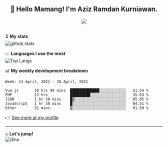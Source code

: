<h2 align="center">👋 Hello Mamang! I'm Aziz Ramdan Kurniawan.</h2>  
<p align="center">
  <img src="https://komarev.com/ghpvc/?username=azizramdan"> <br><br>
</p>
    
⏳ **My stats**  
![github stats](https://github-readme-stats.vercel.app/api?username=azizramdan&show_icons=true&count_private=true&title_color=000&hide_border=true&hide_title=true)  

📈 **Languages I use the most**  
![Top Langs](https://github-readme-stats.vercel.app/api/top-langs/?username=azizramdan&layout=compact&langs_count=6&hide=tsql&hide_border=true&hide_title=true&exclude_repo=Futsal-Go,Futsal-Go-Admin,Sistem-Informasi-Sensus-Harian-Rawat-Inap)  

📊 **My weekly development breakdown**
<!--START_SECTION:waka-->
```text
Week: 13 April, 2021 - 20 April, 2021

Vue.js       18 hrs 49 mins  █████████████░░░░░░░░░░░░   51.54 % 
PHP          13 hrs          █████████░░░░░░░░░░░░░░░░   35.63 % 
JSON         1 hr 50 mins    █▒░░░░░░░░░░░░░░░░░░░░░░░   05.05 % 
JavaScript   1 hr 38 mins    █░░░░░░░░░░░░░░░░░░░░░░░░   04.51 % 
Other        32 mins         ▒░░░░░░░░░░░░░░░░░░░░░░░░   01.50 % 
```
<!--END_SECTION:waka-->
👉 [See more at my profile](https://wakatime.com/@azizramdan)
***
🔝 **Let's jump!**  
![dino](https://raw.githubusercontent.com/azizramdan/azizramdan/master/dino.gif)  
